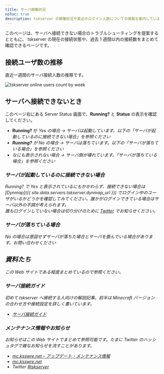 ```yaml
---
title: サーバ稼働状況
noToc: true
description: tskserver の稼働状況や直近のログイン人数についての情報を案内しています。
---
```


このページは、サーバへ接続できない場合のトラブルシューティングを提案するとともに、
tskserver の現在の接続状態や、過去 1 週間以内の接続数をまとめて確認できるページです。

## 接続ユーザ数の推移
直近一週間のサーバ接続人数の推移です。

![tskserver online users count by week](https://graph.ksswre.net/tskserver)

## サーバへ接続できないとき
このページ右にある Server Status 画面で、**Running?** と **Status** の表示を確認してください。

- **Running?** が <span class="green bold"><i class="fa fa-check" />Yes</span> の場合 → サーバは起動しています。以下の「サーバが起動しているのに接続できない場合」を参照ください
- **Running?** が <span class="red bold"><i class="fa fa-close" />No</span> の場合 → サーバは落ちています。以下の「サーバが落ちている場合」を参照ください
- なにも表示されない場合 → サーバ側が壊れています。「サーバが落ちている場合」を参照ください

### サーバが起動しているのに接続できない場合
Running? で <span class="green bold"><i class="fa fa-check" />Yes</span> と表示されているにもかかわらず、接続できない場合は [Dynmap]({{ site.data.servers.tskserver.dynmap_url }}) でログイン中のユーザがいるかどうかを確認してみてください。誰かがログインできている場合はサーバ以外の不調が考えられます。  
誰もログインしていない場合は切り分けのために [Twitter](https://twitter.com/intent/tweet?text=@k5342%20tskserver%20%E7%B9%8B%E3%81%92%E3%81%AA%E3%81%84%E3%82%93%E3%81%A0%E3%81%91%E3%81%A9%EF%BC%9F) でお知らせください。

### サーバが落ちている場合
<span class="red bold"><i class="fa fa-close" />No</span> の場合は意図せずサーバが落ちた場合とサーバを畳んでいる場合があります。お問い合わせください

## 資料たち
この Web サイトである程度まとめているので参照ください。

### サーバ接続ガイド
初めて tskserver へ接続する人向けの解説記事。前半は Minecraft バージョンの合わせ方や接続設定を詳しく書いています。

* [サーバ接続ガイド](/introduction)

### メンテナンス情報やお知らせ
お知らせはこの Web サイトでまとめて参照可能です。たまに Twitter のハッシュタグで雑なお知らせを流すことがあります。

* [mc.ksswre.net - アップデート・メンテナンス情報](https://mc.ksswre.net/tag/update)
* [mc.ksswre.net](https://mc.ksswre.net/)
* Twitter [#tskserver](https://twitter.com/search?f=tweets&vertical=default&q=%23tskserver)

